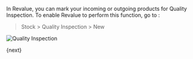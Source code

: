 In Revalue, you can mark your incoming or outgoing products for Quality
Inspection. To enable Revalue to perform this function, go to :

> Stock > Quality Inspection > New

<img class="screenshot" alt="Quality Inspection" src="{{docs_base_url}}/assets/img/stock/quality-inspection.png">

{next}